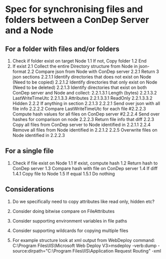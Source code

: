 Spec for synchronising files and folders between a ConDep Server and a Node
===========================================================================

For a folder with files and/or folders
--------------------------------------
1. Check if folder exist on target Node
	1.1 If not, Copy folder
	1.2 End
2. If exist
	2.1 Collect the entire Directory structure from Node in json-format
	2.2 Compare json from Node with ConDep server
		2.2.1 Return 3 json sections
			2.2.1.1 Identify directories that does not exist on Node (Need to be copied)
			2.2.1.2 Identify directories that only exist on Node (Need to be deleted)
			2.2.1.3 Identify directories that exist on both ConDep server and Node and collect:
				2.2.1.3.1 Length (bytes)
				2.2.1.3.2 LastWriteTimeUtc
				2.2.1.3.3 Attributes
					2.2.1.3.3.1 ReadOnly
					2.2.1.3.3.2 Hidden
		2.2.2 If anything in section 2.2.1.3
			2.2.2.1 Send over json with all file info
			2.2.2.2 Compare LastWriteTimeUtc for each file
			#2.2.2.3 Compute hash values for all files on ConDep server
			#2.2.2.4 Send over hashes for comparison on node
			2.2.2.3 Return file info that diff
		2.2.3 Copy all files from ConDep server to Node identified in 2.2.1.1
		2.2.4 Remove all files from Node identified in 2.2.1.2
		2.2.5 Overwrite files on Node identified in 2.2.2.3

For a single file
-----------------
1. Check if file exist on Node
	1.1 If exist, compute hash
	1.2 Return hash to ConDep server
	1.3 Compare hash with file on ConDep server
	1.4 If diff
		1.4.1 Copy file to Node
	1.5 If equal
		1.5.1 Do nothing

Considerations
--------------
1) Do we specifically need to copy attributes like read only, hidden etc?
2) Consider doing bitwise compare on FileAttributes
3) Consider supporting environment variables in file paths
4) Consider supporting wildcards for copying multiple files
5) For example structure look at xml output from WebDeploy command:
	C:\Program Files\IIS\Microsoft Web Deploy V3>msdeploy -verb:dump -source:dirpath="C:\Program Files\IIS\Application Request Routing" -xml

	<output>
	  <MSDeploy.dirPath>
	    <dirPath path="C:\Program Files\IIS\Application Request Routing" securityDescriptor="D:" parentSecurityDescriptors="" attributes="Directory">
	      <filePath path="ArrPerfCounters.man" size="16593" attributes="Archive" lastWriteTime="10/06/2009 11:07:44" securityDescriptor="D:" />
	      <filePath path="ARR_ReadMe.htm" size="8385" attributes="Archive" lastWriteTime="10/10/2009 05:13:52" securityDescriptor="D:" />
	      <dirPath path="en-us" securityDescriptor="D:" parentSecurityDescriptors="" attributes="Directory">
	        <filePath path="requestRouter.dll.mui" size="16112" attributes="Archive" lastWriteTime="11/03/2009 10:57:14" securityDescriptor="D:" />
	      </dirPath>
	      <filePath path="gzip.dll" size="72960" attributes="Archive" lastWriteTime="11/03/2009 10:57:14" securityDescriptor="D:" />
	      <filePath path="license.rtf" size="1216" attributes="Archive" lastWriteTime="10/08/2009 14:12:48" securityDescriptor="D:" />
	      <filePath path="requestRouter.dll" size="285424" attributes="Archive" lastWriteTime="11/03/2009 10:57:16" securityDescriptor="D:" />
	      <filePath path="requestrouterhelper_x64.msi" size="605696" attributes="Archive" lastWriteTime="10/30/2009 10:07:52" securityDescriptor="D:" />
	      <filePath path="requestrouterhelper_x86.msi" size="562176" attributes="Archive" lastWriteTime="10/30/2009 10:07:52" securityDescriptor="D:" />
	      <filePath path="requestRouterRSCA.dll" size="107760" attributes="Archive" lastWriteTime="11/03/2009 10:57:16" securityDescriptor="D:" />
	      <filePath path="scavenge.exe" size="71920" attributes="Archive" lastWriteTime="11/03/2009 10:57:16" securityDescriptor="D:" />
	    </dirPath>
	  </MSDeploy.dirPath>
	</output>